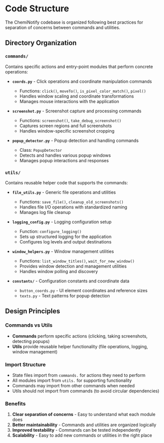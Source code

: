 # Code Structure

The ChemiNotify codebase is organized following best practices for separation of concerns between commands and utilities.

## Directory Organization

### `commands/`
Contains specific actions and entry-point modules that perform concrete operations:

- **`coords.py`** - Click operations and coordinate manipulation commands
  - Functions: `click()`, `moveTo()`, `is_pixel_color_match()`, `pixel()`
  - Handles window scaling and coordinate transformations
  - Manages mouse interactions with the application

- **`screenshot.py`** - Screenshot capture and processing commands  
  - Functions: `screenshot()`, `take_debug_screenshot()`
  - Captures screen regions and full screenshots
  - Handles window-specific screenshot cropping

- **`popup_detector.py`** - Popup detection and handling commands
  - Class: `PopupDetector`
  - Detects and handles various popup windows
  - Manages popup interactions and responses

### `utils/`
Contains reusable helper code that supports the commands:

- **`file_utils.py`** - Generic file operations and utilities
  - Functions: `save_file()`, `cleanup_old_screenshots()`
  - Handles file I/O operations with standardized naming
  - Manages log file cleanup

- **`logging_config.py`** - Logging configuration setup
  - Function: `configure_logging()`
  - Sets up structured logging for the application
  - Configures log levels and output destinations

- **`window_helpers.py`** - Window management utilities
  - Functions: `list_window_titles()`, `wait_for_new_window()`
  - Provides window detection and management utilities
  - Handles window polling and discovery

- **`constants/`** - Configuration constants and coordinate data
  - `button_coords.py` - UI element coordinates and reference sizes
  - `texts.py` - Text patterns for popup detection

## Design Principles

### Commands vs Utils
- **Commands** perform specific actions (clicking, taking screenshots, detecting popups)
- **Utils** provide reusable helper functionality (file operations, logging, window management)

### Import Structure
- State files import from `commands.` for actions they need to perform
- All modules import from `utils.` for supporting functionality
- Commands may import from other commands when needed
- Utils should not import from commands (to avoid circular dependencies)

### Benefits
1. **Clear separation of concerns** - Easy to understand what each module does
2. **Better maintainability** - Commands and utilities are organized logically
3. **Improved testability** - Commands can be tested independently
4. **Scalability** - Easy to add new commands or utilities in the right place
